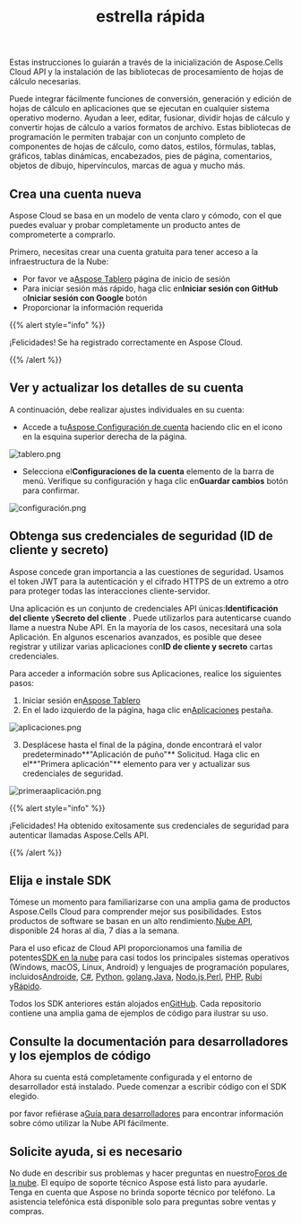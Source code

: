 ﻿---
title: estrella rápida
second_title: Aspose.Cells Cloud Documen
type: docs
url: /es/quickstart/
description: Aspose.Cells La nube admite Excel para crear, convertir, fusionar, dividir, proteger, operar objetos internos, etc.
weight: 20
kwords: Excel, Office Nube, REST API, Hoja de cálculo, PDF, CSV, Json, Markdwon, Inicio rápido
---
Estas instrucciones lo guiarán a través de la inicialización de Aspose.Cells Cloud API y la instalación de las bibliotecas de procesamiento de hojas de cálculo necesarias.

Puede integrar fácilmente funciones de conversión, generación y edición de hojas de cálculo en aplicaciones que se ejecutan en cualquier sistema operativo moderno. Ayudan a leer, editar, fusionar, dividir hojas de cálculo y convertir hojas de cálculo a varios formatos de archivo. Estas bibliotecas de programación le permiten trabajar con un conjunto completo de componentes de hojas de cálculo, como datos, estilos, fórmulas, tablas, gráficos, tablas dinámicas, encabezados, pies de página, comentarios, objetos de dibujo, hipervínculos, marcas de agua y mucho más.

## Crea una cuenta nueva

Aspose Cloud se basa en un modelo de venta claro y cómodo, con el que puedes evaluar y probar completamente un producto antes de comprometerte a comprarlo.

Primero, necesitas crear una cuenta gratuita para tener acceso a la infraestructura de la Nube:

-  Por favor ve a[Aspose Tablero](https://dashboard.aspose.cloud/#/) página de inicio de sesión
-  Para iniciar sesión más rápido, haga clic en**Iniciar sesión con GitHub** o**Iniciar sesión con Google** botón
- Proporcionar la información requerida

{{% alert style="info" %}}

¡Felicidades! Se ha registrado correctamente en Aspose Cloud.

{{% /alert %}}

## Ver y actualizar los detalles de su cuenta

A continuación, debe realizar ajustes individuales en su cuenta:

-  Accede a tu[Aspose Configuración de cuenta](https://id.containerize.com/admin/) haciendo clic en el icono en la esquina superior derecha de la página.

![tablero.png](dashboard.png)

-  Selecciona el**Configuraciones de la cuenta** elemento de la barra de menú. Verifique su configuración y haga clic en**Guardar cambios** botón para confirmar.

![configuración.png](settings.png)

## Obtenga sus credenciales de seguridad (ID de cliente y secreto)

Aspose concede gran importancia a las cuestiones de seguridad. Usamos el token JWT para la autenticación y el cifrado HTTPS de un extremo a otro para proteger todas las interacciones cliente-servidor.

 Una aplicación es un conjunto de credenciales API únicas:**Identificación del cliente** y**Secreto del cliente** . Puede utilizarlos para autenticarse cuando llame a nuestra Nube API. En la mayoría de los casos, necesitará una sola Aplicación. En algunos escenarios avanzados, es posible que desee registrar y utilizar varias aplicaciones con**ID de cliente y secreto** cartas credenciales.

Para acceder a información sobre sus Aplicaciones, realice los siguientes pasos:

1.  Iniciar sesión en[Aspose Tablero](https://dashboard.aspose.cloud/#/)
 2. En el lado izquierdo de la página, haga clic en[Aplicaciones](https://dashboard.aspose.cloud/applications) pestaña.

![aplicaciones.png](applications.png)

 3. Desplácese hasta el final de la página, donde encontrará el valor predeterminado**"Aplicación de puño"** Solicitud. Haga clic en el**"Primera aplicación"** elemento para ver y actualizar sus credenciales de seguridad.

![primeraaplicación.png](firstapp.png)

{{% alert style="info" %}}

¡Felicidades! Ha obtenido exitosamente sus credenciales de seguridad para autenticar llamadas Aspose.Cells API.

{{% /alert %}}

## Elija e instale SDK

 Tómese un momento para familiarizarse con una amplia gama de productos Aspose.Cells Cloud para comprender mejor sus posibilidades. Estos productos de software se basan en un alto rendimiento.[Nube API](https://apireference.aspose.com/), disponible 24 horas al día, 7 días a la semana.

 Para el uso eficaz de Cloud API proporcionamos una familia de potentes[SDK en la nube](https://products.aspose.cloud/cells/family) para casi todos los principales sistemas operativos (Windows, macOS, Linux, Android) y lenguajes de programación populares, incluidos[Androide](https://products.aspose.cloud/cells/android), [C#](https://products.aspose.cloud/cells/net), [Python](https://products.aspose.cloud/cells/python), [golang](https://products.aspose.cloud/cells/go),[Java](https://products.aspose.cloud/cells/java), [Nodo.js](https://products.aspose.cloud/cells/nodejs),[Perl](https://products.aspose.cloud/cells/perl), [PHP](https://products.aspose.cloud/cells/php), [Rubí](https://products.aspose.cloud/cells/ruby) y[Rápido](https://products.aspose.cloud/cells/swift).

 Todos los SDK anteriores están alojados en[GitHub](https://github.com/aspose-cells-cloud/). Cada repositorio contiene una amplia gama de ejemplos de código para ilustrar su uso.

## Consulte la documentación para desarrolladores y los ejemplos de código

Ahora su cuenta está completamente configurada y el entorno de desarrollador está instalado. Puede comenzar a escribir código con el SDK elegido.

por favor refiérase a[Guía para desarrolladores](https://docs.aspose.cloud/cells/developer-guide/) para encontrar información sobre cómo utilizar la Nube API fácilmente.

## Solicite ayuda, si es necesario

 No dude en describir sus problemas y hacer preguntas en nuestro[Foros de la nube](https://forum.aspose.cloud/c/cells/7). El equipo de soporte técnico Aspose está listo para ayudarle. Tenga en cuenta que Aspose no brinda soporte técnico por teléfono. La asistencia telefónica está disponible solo para preguntas sobre ventas y compras.




